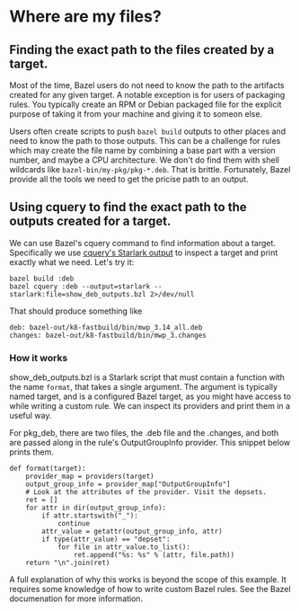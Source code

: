 # Where are my files?

## Finding the exact path to the files created by a target.

Most of the time, Bazel users do not need to know the path to the artifacts
created for any given target. A notable exception is for users of packaging
rules. You typically create an RPM or Debian packaged file for the explicit
purpose of taking it from your machine and giving it to someon else.

Users often create scripts to push `bazel build` outputs to other places and
need to know the path to those outputs. This can be a challenge for rules which
may create the file name by combining a base part with a version number,
and maybe a CPU architecture. We don't do find them with shell wildcards
like `bazel-bin/my-pkg/pkg-*.deb`. That is brittle. Fortunately, Bazel
provide all the tools we need to get the pricise path to an output.

## Using cquery to find the exact path to the outputs created for a target.

We can use Bazel's cquery command to find information about a target.
Specifically we use
[cquery's Starlark output](https://docs.bazel.build/versions/main/cquery.html#cquery-starlark-dialect)
to inspect a target and print exactly what we need. Let's try it:

```shell
bazel build :deb
bazel cquery :deb --output=starlark --starlark:file=show_deb_outputs.bzl 2>/dev/null
```

That should produce something like

```
deb: bazel-out/k8-fastbuild/bin/mwp_3.14_all.deb
changes: bazel-out/k8-fastbuild/bin/mwp_3.changes
```

### How it works

show_deb_outputs.bzl is a Starlark script that must contain a function with the
name `format`, that takes a single argument. The argument is typically named
target, and is a configured Bazel target, as you might have access to while
writing a custom rule. We can inspect its providers and print them in a useful
way.

For pkg_deb, there are two files, the .deb file and the .changes, and both are
passed along in the rule's OutputGroupInfo provider. This snippet below prints
them.

```
def format(target):
    provider_map = providers(target)
    output_group_info = provider_map["OutputGroupInfo"]
    # Look at the attributes of the provider. Visit the depsets.
    ret = []
    for attr in dir(output_group_info):
        if attr.startswith("_"):
            continue
        attr_value = getattr(output_group_info, attr)
        if type(attr_value) == "depset":
            for file in attr_value.to_list():
                ret.append("%s: %s" % (attr, file.path))
    return "\n".join(ret)
```

A full explanation of why this works is beyond the scope of this example. It
requires some knowledge of how to write custom Bazel rules. See the Bazel
documenation for more information.

